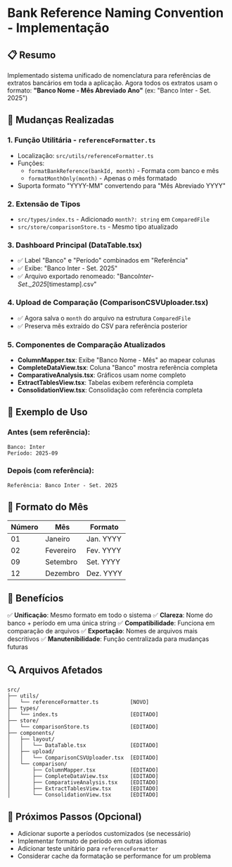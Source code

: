 # Bank Reference Naming Convention - Implementação

## 📋 Resumo

Implementado sistema unificado de nomenclatura para referências de extratos bancários em toda a aplicação. Agora todos os extratos usam o formato: **"Banco Nome - Mês Abreviado Ano"** (ex: "Banco Inter - Set. 2025")

## 🔧 Mudanças Realizadas

### 1. **Função Utilitária - `referenceFormatter.ts`**

- Localização: `src/utils/referenceFormatter.ts`
- Funções:
  - `formatBankReference(bankId, month)` - Formata com banco e mês
  - `formatMonthOnly(month)` - Apenas o mês formatado
- Suporta formato "YYYY-MM" convertendo para "Mês Abreviado YYYY"

### 2. **Extensão de Tipos**

- `src/types/index.ts` - Adicionado `month?: string` em `ComparedFile`
- `src/store/comparisonStore.ts` - Mesmo tipo atualizado

### 3. **Dashboard Principal (DataTable.tsx)**

- ✅ Label "Banco" e "Período" combinados em "Referência"
- ✅ Exibe: "Banco Inter - Set. 2025"
- ✅ Arquivo exportado renomeado: "Banco*Inter*-_Set.\_2025_[timestamp].csv"

### 4. **Upload de Comparação (ComparisonCSVUploader.tsx)**

- ✅ Agora salva o `month` do arquivo na estrutura `ComparedFile`
- ✅ Preserva mês extraído do CSV para referência posterior

### 5. **Componentes de Comparação Atualizados**

- **ColumnMapper.tsx**: Exibe "Banco Nome - Mês" ao mapear colunas
- **CompleteDataView.tsx**: Coluna "Banco" mostra referência completa
- **ComparativeAnalysis.tsx**: Gráficos usam nome completo
- **ExtractTablesView.tsx**: Tabelas exibem referência completa
- **ConsolidationView.tsx**: Consolidação com referência completa

## 📝 Exemplo de Uso

### Antes (sem referência):

```
Banco: Inter
Período: 2025-09
```

### Depois (com referência):

```
Referência: Banco Inter - Set. 2025
```

## 💾 Formato do Mês

| Número | Mês       | Formato   |
| ------ | --------- | --------- |
| 01     | Janeiro   | Jan. YYYY |
| 02     | Fevereiro | Fev. YYYY |
| 09     | Setembro  | Set. YYYY |
| 12     | Dezembro  | Dez. YYYY |

## 🎯 Benefícios

✅ **Unificação**: Mesmo formato em todo o sistema
✅ **Clareza**: Nome do banco + período em uma única string
✅ **Compatibilidade**: Funciona em comparação de arquivos
✅ **Exportação**: Nomes de arquivos mais descritivos
✅ **Manutenibilidade**: Função centralizada para mudanças futuras

## 🔍 Arquivos Afetados

```
src/
├── utils/
│   └── referenceFormatter.ts          [NOVO]
├── types/
│   └── index.ts                       [EDITADO]
├── store/
│   └── comparisonStore.ts             [EDITADO]
├── components/
│   ├── layout/
│   │   └── DataTable.tsx              [EDITADO]
│   ├── upload/
│   │   └── ComparisonCSVUploader.tsx  [EDITADO]
│   └── comparison/
│       ├── ColumnMapper.tsx           [EDITADO]
│       ├── CompleteDataView.tsx       [EDITADO]
│       ├── ComparativeAnalysis.tsx    [EDITADO]
│       ├── ExtractTablesView.tsx      [EDITADO]
│       └── ConsolidationView.tsx      [EDITADO]
```

## 🚀 Próximos Passos (Opcional)

- Adicionar suporte a períodos customizados (se necessário)
- Implementar formato de período em outras idiomas
- Adicionar teste unitário para `referenceFormatter`
- Considerar cache da formatação se performance for um problema
